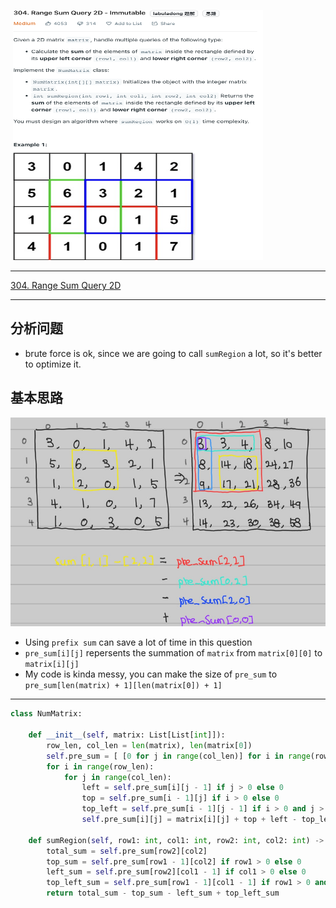 ![]()
<img src="2022-10-28-15-46-54.png" width="400" height="400"/>

___
[304. Range Sum Query 2D](https://leetcode.com/problems/range-sum-query-2d-immutable/)
___

## 分析问题
* brute force is ok, since we are going to call `sumRegion` a lot, so it's better to optimize it.
  
## 基本思路
![](2022-10-28-15-46-08.png)
* Using `prefix sum` can save a lot of time in this question
* `pre_sum[i][j]` repersents the summation of `matrix` from `matrix[0][0]` to `matrix[i][j]` 
* My code is kinda messy, you can make the size of `pre_sum` to `pre_sum[len(matrix) + 1][len(matrix[0]) + 1]`

___
```python
class NumMatrix:
    
    def __init__(self, matrix: List[List[int]]):
        row_len, col_len = len(matrix), len(matrix[0])
        self.pre_sum = [ [0 for j in range(col_len)] for i in range(row_len) ]
        for i in range(row_len):
            for j in range(col_len):
                left = self.pre_sum[i][j - 1] if j > 0 else 0
                top = self.pre_sum[i - 1][j] if i > 0 else 0
                top_left = self.pre_sum[i - 1][j - 1] if i > 0 and j > 0 else 0
                self.pre_sum[i][j] = matrix[i][j] + top + left - top_left         
       
    def sumRegion(self, row1: int, col1: int, row2: int, col2: int) -> int:
        total_sum = self.pre_sum[row2][col2]
        top_sum = self.pre_sum[row1 - 1][col2] if row1 > 0 else 0
        left_sum = self.pre_sum[row2][col1 - 1] if col1 > 0 else 0
        top_left_sum = self.pre_sum[row1 - 1][col1 - 1] if row1 > 0 and col1 > 0 else 0
        return total_sum - top_sum - left_sum + top_left_sum
```